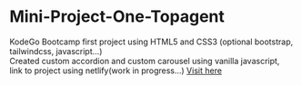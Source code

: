 # Mini-Project-One-Topagent
KodeGo Bootcamp first project using HTML5 and CSS3 (optional bootstrap, tailwindcss, javascript...) <br>
Created custom accordion and custom carousel using vanilla javascript, <br>
link to project using netlify(work in progress...) <a href="https://splendorous-medovik-ecc293.netlify.app/#">Visit here</a>
